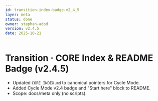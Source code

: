 ```yaml
---
id: transition-index-badge-v2_4_5
layer: meta
status: done
owner: stephan-adod
version: v2.4.5
date: 2025-10-21
---
```


# Transition · CORE Index & README Badge (v2.4.5)

- Updated `CORE_INDEX.md` to canonical pointers for Cycle Mode.
- Added Cycle Mode v2.4 badge and "Start here" block to README.
- Scope: docs/meta only (no scripts).
